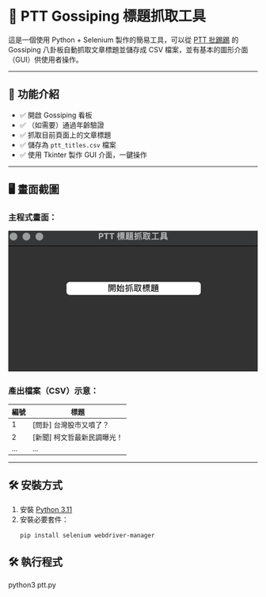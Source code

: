 # 📰 PTT Gossiping 標題抓取工具

這是一個使用 Python + Selenium 製作的簡易工具，可以從 [PTT 批踢踢](https://www.ptt.cc/bbs/Gossiping/index.html) 的 Gossiping 八卦板自動抓取文章標題並儲存成 CSV 檔案，並有基本的圖形介面（GUI）供使用者操作。

---

## 📌 功能介紹

- ✅ 開啟 Gossiping 看板
- ✅ （如需要）通過年齡驗證
- ✅ 抓取目前頁面上的文章標題
- ✅ 儲存為 `ptt_titles.csv` 檔案
- ✅ 使用 Tkinter 製作 GUI 介面，一鍵操作

---

## 🖥️ 畫面截圖

### 主程式畫面：
![GUI Screenshot](images/gui_example.png) <!-- 請將實際圖片放在 images 資料夾 -->

### 產出檔案（CSV）示意：
| 編號 | 標題 |
|------|------|
| 1    | [問卦] 台灣股市又噴了？ |
| 2    | [新聞] 柯文哲最新民調曝光！ |
| ...  | ... |

---

## 🛠️ 安裝方式

1. 安裝 [Python 3.11](https://www.python.org/downloads/)
2. 安裝必要套件：
   ```bash
   pip install selenium webdriver-manager


## 🛠️ 執行程式
python3 ptt.py

